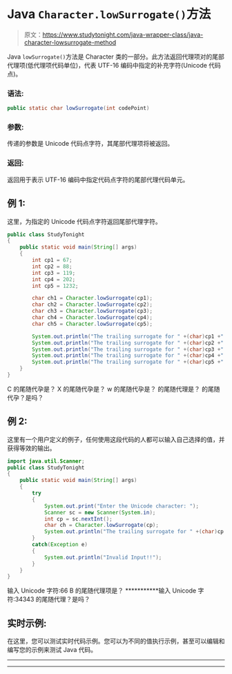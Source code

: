 # Java `Character.lowSurrogate()`方法

> 原文：<https://www.studytonight.com/java-wrapper-class/java-character-lowsurrogate-method>

Java `lowSurrogate()`方法是 Character 类的一部分。此方法返回代理项对的尾部代理项(低代理项代码单位)，代表 UTF-16 编码中指定的补充字符(Unicode 代码点)。

### 语法:

```java
public static char lowSurrogate(int codePoint)
```

### 参数:

传递的参数是 Unicode 代码点字符，其尾部代理项将被返回。

### 返回:

返回用于表示 UTF-16 编码中指定代码点字符的尾部代理代码单元。

## 例 1:

这里，为指定的 Unicode 代码点字符返回尾部代理字符。

```java
public class StudyTonight
{  
	public static void main(String[] args)
	{  
		int cp1 = 67;  
		int cp2 = 88;  
		int cp3 = 119;  
		int cp4 = 202;   
		int cp5 = 1232;  

		char ch1 = Character.lowSurrogate(cp1);  
		char ch2 = Character.lowSurrogate(cp2);  
		char ch3 = Character.lowSurrogate(cp3);  
		char ch4 = Character.lowSurrogate(cp4);  
		char ch5 = Character.lowSurrogate(cp5);  

		System.out.println("The trailing surrogate for " +(char)cp1 +" is "+ch1);  
		System.out.println("The trailing surrogate for " +(char)cp2 +" is "+ch2);  
		System.out.println("The trailing surrogate for " +(char)cp3 +" is "+ch3);  
		System.out.println("The trailing surrogate for " +(char)cp4 +" is "+ch4);  
		System.out.println("The trailing surrogate for " +(char)cp5 +" is "+ch5);  
	}  
} 
```

C 的尾随代孕是？
X 的尾随代孕是？
w 的尾随代孕是？
的尾随代理是？
的尾随代孕？是吗？

## 例 2:

这里有一个用户定义的例子，任何使用这段代码的人都可以输入自己选择的值，并获得等效的输出。

```java
import java.util.Scanner; 
public class StudyTonight
{  
	public static void main(String[] args)
	{  
		try
		{
			System.out.print("Enter the Unicode character: ");  
			Scanner sc = new Scanner(System.in);        
			int cp = sc.nextInt(); 
			char ch = Character.lowSurrogate(cp);
			System.out.println("The trailing surrogate for " +(char)cp +" is "+ch);
		}
		catch(Exception e)
		{
			System.out.println("Invalid Input!!");
		}
	}
}
```

输入 Unicode 字符:66
B 的尾随代理项是？
***********输入 Unicode 字符:34343
的尾随代理？是吗？

## 实时示例:

在这里，您可以测试实时代码示例。您可以为不同的值执行示例，甚至可以编辑和编写您的示例来测试 Java 代码。

* * *

* * *